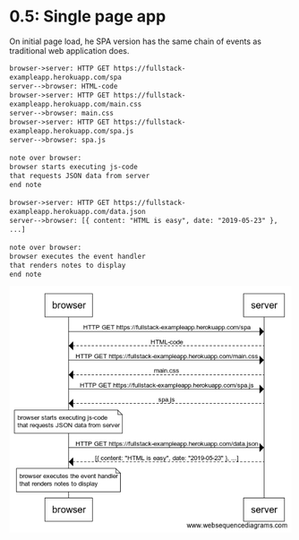 # 0.5: Single page app

On initial page load, he SPA version has the same chain of events as traditional web application does.

```wsd
browser->server: HTTP GET https://fullstack-exampleapp.herokuapp.com/spa
server-->browser: HTML-code
browser->server: HTTP GET https://fullstack-exampleapp.herokuapp.com/main.css
server-->browser: main.css
browser->server: HTTP GET https://fullstack-exampleapp.herokuapp.com/spa.js
server-->browser: spa.js

note over browser:
browser starts executing js-code
that requests JSON data from server 
end note

browser->server: HTTP GET https://fullstack-exampleapp.herokuapp.com/data.json
server-->browser: [{ content: "HTML is easy", date: "2019-05-23" }, ...]

note over browser:
browser executes the event handler
that renders notes to display
end note
```

![diagram](diagram.png)
